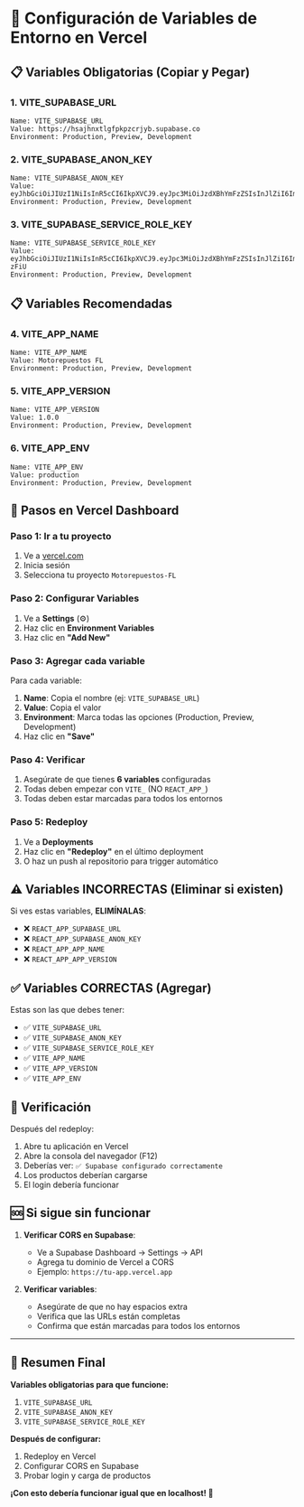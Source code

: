 # 🚀 Configuración de Variables de Entorno en Vercel

## 📋 Variables Obligatorias (Copiar y Pegar)

### **1. VITE_SUPABASE_URL**
```
Name: VITE_SUPABASE_URL
Value: https://hsajhnxtlgfpkpzcrjyb.supabase.co
Environment: Production, Preview, Development
```

### **2. VITE_SUPABASE_ANON_KEY**
```
Name: VITE_SUPABASE_ANON_KEY
Value: eyJhbGciOiJIUzI1NiIsInR5cCI6IkpXVCJ9.eyJpc3MiOiJzdXBhYmFzZSIsInJlZiI6ImhzYWpobnh0bGdmcGtwemNyanliIiwicm9sZSI6ImFub24iLCJpYXQiOjE3NTUyNTc2NDUsImV4cCI6MjA3MDgzMzY0NX0.QAe7NTVEervkqmq2zFvCsABFulvEM2Q0UgZ4EntMoj4
Environment: Production, Preview, Development
```

### **3. VITE_SUPABASE_SERVICE_ROLE_KEY**
```
Name: VITE_SUPABASE_SERVICE_ROLE_KEY
Value: eyJhbGciOiJIUzI1NiIsInR5cCI6IkpXVCJ9.eyJpc3MiOiJzdXBhYmFzZSIsInJlZiI6ImhzYWpobnh0bGdmcGtwemNyanliIiwicm9sZSI6InNlcnZpY2Vfcm9sZSIsImlhdCI6MTc1NTI1NzY0NSwiZXhwIjoyMDcwODMzNjQ1fQ.Z_KzATN2NK9cvxAJMokNjtwhN1VWAUQH6Ezl_2-zFiU
Environment: Production, Preview, Development
```

## 📋 Variables Recomendadas

### **4. VITE_APP_NAME**
```
Name: VITE_APP_NAME
Value: Motorepuestos FL
Environment: Production, Preview, Development
```

### **5. VITE_APP_VERSION**
```
Name: VITE_APP_VERSION
Value: 1.0.0
Environment: Production, Preview, Development
```

### **6. VITE_APP_ENV**
```
Name: VITE_APP_ENV
Value: production
Environment: Production, Preview, Development
```

## 🔧 Pasos en Vercel Dashboard

### **Paso 1: Ir a tu proyecto**
1. Ve a [vercel.com](https://vercel.com)
2. Inicia sesión
3. Selecciona tu proyecto `Motorepuestos-FL`

### **Paso 2: Configurar Variables**
1. Ve a **Settings** (⚙️)
2. Haz clic en **Environment Variables**
3. Haz clic en **"Add New"**

### **Paso 3: Agregar cada variable**
Para cada variable:
1. **Name**: Copia el nombre (ej: `VITE_SUPABASE_URL`)
2. **Value**: Copia el valor
3. **Environment**: Marca todas las opciones (Production, Preview, Development)
4. Haz clic en **"Save"**

### **Paso 4: Verificar**
1. Asegúrate de que tienes **6 variables** configuradas
2. Todas deben empezar con `VITE_` (NO `REACT_APP_`)
3. Todas deben estar marcadas para todos los entornos

### **Paso 5: Redeploy**
1. Ve a **Deployments**
2. Haz clic en **"Redeploy"** en el último deployment
3. O haz un push al repositorio para trigger automático

## ⚠️ Variables INCORRECTAS (Eliminar si existen)

Si ves estas variables, **ELIMÍNALAS**:
- ❌ `REACT_APP_SUPABASE_URL`
- ❌ `REACT_APP_SUPABASE_ANON_KEY`
- ❌ `REACT_APP_APP_NAME`
- ❌ `REACT_APP_APP_VERSION`

## ✅ Variables CORRECTAS (Agregar)

Estas son las que debes tener:
- ✅ `VITE_SUPABASE_URL`
- ✅ `VITE_SUPABASE_ANON_KEY`
- ✅ `VITE_SUPABASE_SERVICE_ROLE_KEY`
- ✅ `VITE_APP_NAME`
- ✅ `VITE_APP_VERSION`
- ✅ `VITE_APP_ENV`

## 🧪 Verificación

Después del redeploy:
1. Abre tu aplicación en Vercel
2. Abre la consola del navegador (F12)
3. Deberías ver: `✅ Supabase configurado correctamente`
4. Los productos deberían cargarse
5. El login debería funcionar

## 🆘 Si sigue sin funcionar

1. **Verificar CORS en Supabase**:
   - Ve a Supabase Dashboard → Settings → API
   - Agrega tu dominio de Vercel a CORS
   - Ejemplo: `https://tu-app.vercel.app`

2. **Verificar variables**:
   - Asegúrate de que no hay espacios extra
   - Verifica que las URLs están completas
   - Confirma que están marcadas para todos los entornos

---

## 🎯 Resumen Final

**Variables obligatorias para que funcione:**
1. `VITE_SUPABASE_URL`
2. `VITE_SUPABASE_ANON_KEY`
3. `VITE_SUPABASE_SERVICE_ROLE_KEY`

**Después de configurar:**
1. Redeploy en Vercel
2. Configurar CORS en Supabase
3. Probar login y carga de productos

**¡Con esto debería funcionar igual que en localhost! 🎉**
